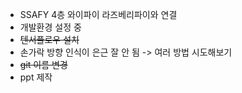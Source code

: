 - SSAFY 4층 와이파이 라즈베리파이와 연결
- 개발환경 설정 중
- ~~텐서플로우 설치~~
- 손가락 방향 인식이 은근 잘 안 됨 -> 여러 방법 시도해보기
- ~~git 이름 변경~~
- ppt 제작